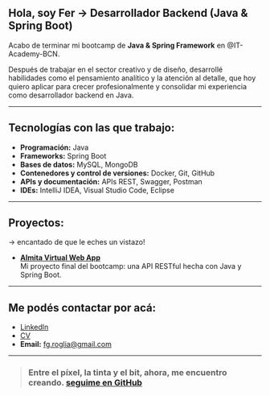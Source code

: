 ## Hola, soy Fer  **→**  Desarrollador Backend (Java & Spring Boot)

Acabo de terminar mi bootcamp de **Java & Spring Framework** en @IT-Academy-BCN.

Después de trabajar en el sector creativo y de diseño, desarrollé habilidades como el pensamiento analítico y la atención al detalle, que hoy quiero aplicar para crecer profesionalmente y consolidar mi experiencia como desarrollador backend en Java.

---

##  Tecnologías con las que trabajo:

- **Programación:** Java  
- **Frameworks:** Spring Boot  
- **Bases de datos:** MySQL, MongoDB  
- **Contenedores y control de versiones:** Docker, Git, GitHub  
- **APIs y documentación:** APIs REST, Swagger, Postman  
- **IDEs:** IntelliJ IDEA, Visual Studio Code, Eclipse

---

## Proyectos:
-> encantado de que le eches un vistazo!

-  **[Almita Virtual Web App](https://github.com/FerGimenezRoglia/AlmitaVirtual_Web_App)**  
  Mi proyecto final del bootcamp: una API RESTful hecha con Java y Spring Boot.

---

## Me podés contactar por acá:

- [LinkedIn](https://www.linkedin.com/in/fergimenezroglia/)
- [CV](https://drive.google.com/file/d/1oowgTLWH1Ka2bmhYeYJHfRsCNGoQdsdY/view?usp=sharing)
- **Email:** fg.roglia@gmail.com

---

> ### Entre el píxel, la tinta y el bit, ahora, me encuentro creando. [seguime en GitHub](https://github.com/FerGimenezRoglia)
